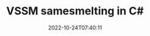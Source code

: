 ---
############################# Static ############################
layout: "auto-gen-merge"
date: 2022-10-24T07:40:11
draft: false
otherformats: dotm dotx epub html mht mhtml odp ods odt one otp ott pdf pps ppsx ppt

############################# Head ############################
head_title: "Voeg VSSM lêers saam in C# | VSSM samesmelting"
head_description: "Voeg veelvuldige VSSM lêers saam in 'n enkele lêer deur gebruik te maak van C# .NET dokumentsamesmeltings-API. Voeg spesifieke bladsye of bladsyreekse saam van verskeie dokumente tot 'n enkele dokument."

############################# Header ############################
title: "VSSM samesmelting in C#"
description: "Voeg VSSM saam met 'n paar reëls van .NET-kode."
bg_image: "https://cms.admin.containerize.com/templates/aspose/App_Themes/V3/images/bg/header1.png"
bg_overlay: false
button:
    enable: true
    icon: "fas fa-arrow-down"
    label: "Laai gratis proeflopie af"
    link: "https://downloads.groupdocs.com/merger/net"

############################# SubMenu ############################
submenu:
    enable: true

    left:
        img_alt: "GroupDocs.Merger for .NET"
        image: "https://cms.admin.containerize.com/templates/groupdocs/images/product-logos/90x90-noborder/groupdocs-merger-net.png"
        product: "GroupDocs.Merger"
        platform: ".NET"

    middle:
        button:

            # button loop
            - link: "https://apireference.groupdocs.com/merger/net"
              text: "API-verwysing"

            # button loop
            - link: "https://github.com/groupdocs-merger"
              text: "Kode voorbeelde"

            # button loop
            - link: "https://products.groupdocs.app/merger/family"
              text: "Regstreekse demonstrasies"

            # button loop
            - link: "https://purchase.groupdocs.com/pricing/merger/net"
              text: "Pryse"

    right:
        link_download: "https://downloads.groupdocs.com/merger"
        link_learn: "https://docs.groupdocs.com/merger/net"
        link_buy: "https://purchase.groupdocs.com"

############################# About ############################
about:
    enable: true
    title: "Oor GroupDocs.Merger for .NET API"
    content: |
        [GroupDocs.Merger for .NET](/af/merger/net/) bied 'n gerieflike oplossing om verskeie PDF, Microsoft Office (Word, Excel, PowerPoint, OneNote), OpenDocument, HTML, beelde en baie ander dokumente in 'n enkele lêer binne .NET toepassings. GroupDocs.Merger sal jou baie moeite spaar, aangesien jy toegelaat word om VSSM dokumente saam te voeg - dit is nie nodig om enige derdeparty sagteware, rekenaartoepassings of inproppe te installeer nie. Nou is dit onnodig om jou tyd te mors en lêers met die hand saam te voeg! GroupDocs se missie is om die beste gehalte te verskaf en dokumentverwerkingswerkvloeie te vereenvoudig.
        
        GroupDocs.Merger API is 'n regte keuse vir korporatiewe oplossings wat lêersamevoegingsfunksies benodig. Hierdie API's word goed ondersteun op alle groot bedryfstelsels en platforms insluitend .NET Framework, .NET Standard, .NET Core, Mono.

############################# Steps ############################
steps:
    enable: true
    title_left: "Hoe om veelvuldige VSSM-lêers saam te voeg"
    content_left: |
        [GroupDocs.Merger for .NET](/af/merger/net/) maak dit maklik vir .NET-ontwikkelaars om twee of meer VSSM-lêers binne hul toepassings saam te voeg deur 'n paar maklike stappe.
        
        * Skep nuwe instansie van **Merger** en gee brondokumentpad as 'n konstruktorparameter deur.
        * Bel **Sluit aan** van **Samsmelting**-klas en slaag die tweede brondokumentpad.
        * Bel **Stoor** van **Samsmelting** klas om die saamgevoegde dokument te stoor.

    title_right: "Stelselvereistes"
    content_right: |
        GroupDocs.Merger for .NET API's word op alle groot platforms en bedryfstelsels ondersteun. Voordat u die kode hieronder uitvoer, maak asseblief seker dat u die volgende voorvereistes op u stelsel geïnstalleer het.

        * Bedryfstelsels: Microsoft Windows, Linux, MacOS
        * Ontwikkelingsomgewings: Visual Studio, Xamarin, MonoDevelop
        * Raamwerke: .NET Framework, .NET Standard, .NET Core, Mono
        * Laai die nuutste weergawe van GroupDocs.Merger for .NET af vanaf [NuGet](https://www.nuget.org/packages/groupdocs.merger)
         
    code: |
     {{% merger/additional-styles %}}
     {{< merger/code-merger title="Hoe om VSSM lêers saam te voeg deur C# voorbeeldkode te gebruik">}}

        ```csharp    
        // Voeg VSSM lêers saam met GroupDocs.Merger API
        // Instansieer samesmelting met invoer VSSM dokument
        using (Merger merger = new Merger("input1.vssm"))
          {
            // Bel Sluit aan metode van samesmelting klas instansie en slaag tweede bron dokument pad
            merger.Join("input2.vssm");
    
            // Roep Stoormetode van samesmeltingsklasinstansie om saamgevoegde dokument te stoor
            merger.Save("merged-file.vssm");
          }
        ```
     {{< /merger/code-merger >}}

############################# Demos ############################
demos:
    enable: true
    title: "Live Demo's - Aanlyn-toepassing om dokumente saam te voeg"
    content: |
       Voeg nou meer as een VSSM-lêers saam deur [GroupDocs.Merger Live Demos](https://products.groupdocs.app/merger/vssm) webwerf te besoek.
       Die lewendige demo het die volgende voordele.
        
############################# About Formats ############################
about_formats:
    enable: true

############################# More Formats ############################
more_formats:
    enable: true
    title: "Voeg ander dokumentformate saam"
    content: |
        .NET dokumentsamesmeltings-API vir lêerformate en prente. Voeg sommige van die gewilde dokumentformate saam soos hieronder genoem.

############################# Back to top ###############################
back_to_top:
    enable: true
---